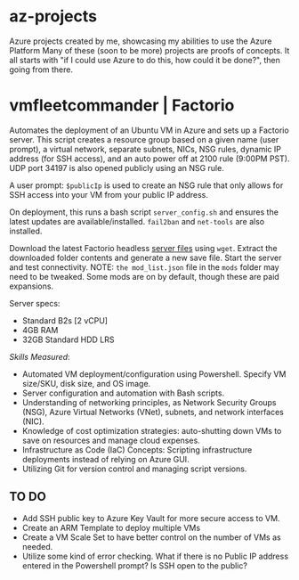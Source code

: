 # az-projects
Azure projects created by me, showcasing my abilities to use the Azure Platform
Many of these (soon to be more) projects are proofs of concepts. It all starts with "if I could use Azure to do this, how could it be done?", then going from there.

# vmfleetcommander | Factorio
Automates the deployment of an Ubuntu VM in Azure and sets up a Factorio server. 
This script creates a resource group based on a given name (user prompt), a virtual network, separate subnets, NICs, NSG rules, dynamic IP address (for SSH access), and an auto power off at 2100 rule (9:00PM PST). UDP port 34197 is also opened publicly using an NSG rule. 

A user prompt: `$publicIp` is used to create an NSG rule that only allows for SSH access into your VM from your public IP address. 

On deployment, this runs a bash script `server_config.sh` and ensures the latest updates are available/installed. 
`fail2ban` and `net-tools` are also installed. 

Download the latest Factorio headless [server files](https://factorio.com/get-download/stable/headless/linux64) using `wget`.
Extract the downloaded folder contents and generate a new save file. Start the server and test connectivity. NOTE: `the mod_list.json` file in the `mods` folder may need to be tweaked. Some mods are on by default, though these are paid expansions.

Server specs:
- Standard B2s [2 vCPU]
- 4GB RAM
- 32GB Standard HDD LRS

*Skills Measured*:
- Automated VM deployment/configuration using Powershell. Specify VM size/SKU, disk size, and OS image.
- Server configuration and automation with Bash scripts.
- Understanding of networking principles, as Network Security Groups (NSG), Azure Virtual Networks (VNet), subnets, and network interfaces (NIC).
- Knowledge of cost optimization strategies: auto-shutting down VMs to save on resources and manage cloud expenses. 
- Infrastructure as Code (IaC) Concepts: Scripting infrastructure deployments instead of relying on Azure GUI. 
- Utilizing Git for version control and managing script versions. 

## TO DO
- Add SSH public key to Azure Key Vault for more secure access to VM. 
- Create an ARM Template to deploy multiple VMs
- Create a VM Scale Set to have better control on the number of VMs as needed. 
- Utilize some kind of error checking. What if there is no Public IP address entered in the Powershell prompt? Is SSH open to the public? 
